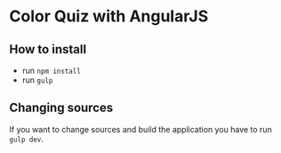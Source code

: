 # Color Quiz with AngularJS 

 
## How to install
* run `npm install`
* run `gulp`

## Changing sources
If you want to change sources and build the application you have to run `gulp dev`.